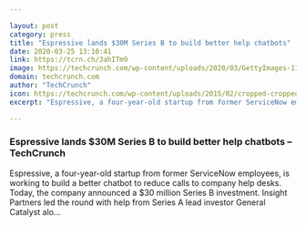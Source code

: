 ```yaml
---

layout: post
category: press
title: "Espressive lands $30M Series B to build better help chatbots"
date: 2020-03-25 13:10:41
link: https://tcrn.ch/3ahITm9
image: https://techcrunch.com/wp-content/uploads/2020/03/GettyImages-1192115050.jpg?w=680
domain: techcrunch.com
author: "TechCrunch"
icon: https://techcrunch.com/wp-content/uploads/2015/02/cropped-cropped-favicon-gradient.png?w=180
excerpt: "Espressive, a four-year-old startup from former ServiceNow employees, is working to build a better chatbot to reduce calls to company help desks. Today, the company announced a $30 million Series B investment. Insight Partners led the round with help from Series A lead investor General Catalyst alo…"

---
```


### Espressive lands $30M Series B to build better help chatbots – TechCrunch

Espressive, a four-year-old startup from former ServiceNow employees, is working to build a better chatbot to reduce calls to company help desks. Today, the company announced a $30 million Series B investment. Insight Partners led the round with help from Series A lead investor General Catalyst alo…
